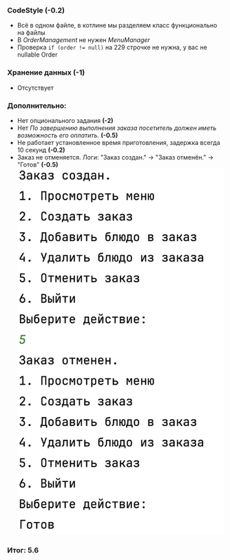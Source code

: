 ### CodeStyle (-0.2)
 - Всё в одном файле, в котлине мы разделяем класс функционально на файлы
 - В *OrderManagement* не нужен *MenuManager* 
 - Проверка `if (order != null)` на 229 строчке не нужна, у вас не nullable Order 

### Хранение данных (-1) 
 - Отсутствует

### Дополнительно:
 - Нет опционального задания **(-2)**
 - Нет *По завершению выполнения заказа посетитель должен иметь возможность его
   оплатить.* **(-0.5)**
 - Не работает установленное время приготовления, задержка всегда 10 секунд **(-0.2)**
 - Заказ не отменяется. Логи: "Заказ создан." -> "Заказ отменён." -> "Готов" **(-0.5)**
   ![Pupkov_Konstantin_CantDeclineOrder.png](img%2FPupkov_Konstantin_CantDeclineOrder.png)

### Итог: 5.6
